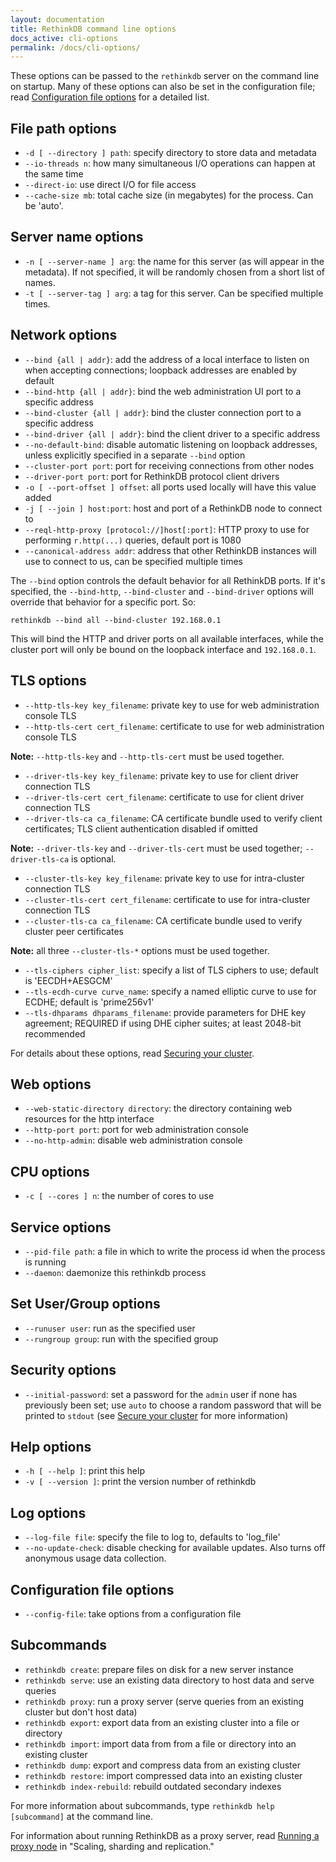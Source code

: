 ```yaml
---
layout: documentation
title: RethinkDB command line options
docs_active: cli-options
permalink: /docs/cli-options/
---
```


These options can be passed to the `rethinkdb` server on the command line on startup. Many of these options can also be set in the configuration file; read [Configuration file options](/docs/config-file/) for a detailed list.

## File path options ##

* `-d [ --directory ] path`: specify directory to store data and metadata
* `--io-threads n`: how many simultaneous I/O operations can happen at the same time
* `--direct-io`: use direct I/O for file access
* `--cache-size mb`: total cache size (in megabytes) for the process. Can be 'auto'.

## Server name options ##

* `-n [ --server-name ] arg`: the name for this server (as will appear in the metadata).  If not specified, it will be randomly chosen from a short list of names.
* `-t [ --server-tag ] arg`: a tag for this server. Can be specified multiple times.

## Network options ##

* `--bind {all | addr}`: add the address of a local interface to listen on when accepting connections; loopback addresses are enabled by default
* `--bind-http {all | addr}`: bind the web administration UI port to a specific address
* `--bind-cluster {all | addr}`: bind the cluster connection port to a specific address
* `--bind-driver {all | addr}`: bind the client driver to a specific address
* `--no-default-bind`: disable automatic listening on loopback addresses, unless explicitly specified in a separate `--bind` option
* `--cluster-port port`: port for receiving connections from other nodes
* `--driver-port port`: port for RethinkDB protocol client drivers
* `-o [ --port-offset ] offset`: all ports used locally will have this value added
* `-j [ --join ] host:port`: host and port of a RethinkDB node to connect to
* `--reql-http-proxy [protocol://]host[:port]`: HTTP proxy to use for performing `r.http(...)` queries, default port is 1080
* `--canonical-address addr`: address that other RethinkDB instances will use to connect to us, can be specified multiple times

The `--bind` option controls the default behavior for all RethinkDB ports. If it's specified, the `--bind-http`, `--bind-cluster` and `--bind-driver` options will override that behavior for a specific port. So:

    rethinkdb --bind all --bind-cluster 192.168.0.1

This will bind the HTTP and driver ports on all available interfaces, while the cluster port will only be bound on the loopback interface and `192.168.0.1`.

## TLS options ##

* `--http-tls-key key_filename`: private key to use for web administration console TLS
* `--http-tls-cert cert_filename`: certificate to use for web administration console TLS

__Note:__ `--http-tls-key` and `--http-tls-cert` must be used together.

* `--driver-tls-key key_filename`: private key to use for client driver connection TLS
* `--driver-tls-cert cert_filename`: certificate to use for client driver connection TLS
* `--driver-tls-ca ca_filename`: CA certificate bundle used to verify client certificates; TLS client authentication disabled if omitted

__Note:__ `--driver-tls-key` and `--driver-tls-cert` must be used together; `--driver-tls-ca` is optional.

* `--cluster-tls-key key_filename`: private key to use for intra-cluster connection TLS
* `--cluster-tls-cert cert_filename`: certificate to use for intra-cluster connection TLS
* `--cluster-tls-ca ca_filename`: CA certificate bundle used to verify cluster peer certificates

__Note:__ all three `--cluster-tls-*` options must be used together.

* `--tls-ciphers cipher_list`: specify a list of TLS ciphers to use; default is 'EECDH+AESGCM'
* `--tls-ecdh-curve curve_name`: specify a named elliptic curve to use for ECDHE; default is 'prime256v1'
* `--tls-dhparams dhparams_filename`: provide parameters for DHE key agreement; REQUIRED if using DHE cipher suites; at least 2048-bit recommended

For details about these options, read [Securing your cluster][sec].

[sec]: /docs/security/

## Web options ##

* `--web-static-directory directory`: the directory containing web resources for the http interface
* `--http-port port`: port for web administration console
* `--no-http-admin`: disable web administration console

## CPU options ##

* `-c [ --cores ] n`: the number of cores to use

## Service options ##

* `--pid-file path`: a file in which to write the process id when the process is running
* `--daemon`: daemonize this rethinkdb process

## Set User/Group options ##

* `--runuser user`: run as the specified user
* `--rungroup group`: run with the specified group

## Security options ##

* `--initial-password`: set a password for the `admin` user if none has previously been set; use `auto` to choose a random password that will be printed to `stdout` (see [Secure your cluster][sec] for more information)

[sec]: /docs/security

## Help options ##

* `-h [ --help ]`: print this help
* `-v [ --version ]`: print the version number of rethinkdb

## Log options ##

* `--log-file file`: specify the file to log to, defaults to 'log_file'
* `--no-update-check`: disable checking for available updates.  Also turns off anonymous usage data collection.

## Configuration file options ##

* `--config-file`: take options from a configuration file

## Subcommands ##

* `rethinkdb create`: prepare files on disk for a new server instance
* `rethinkdb serve`: use an existing data directory to host data and serve queries
* `rethinkdb proxy`: run a proxy server (serve queries from an existing cluster but don't host data)
* `rethinkdb export`: export data from an existing cluster into a file or directory
* `rethinkdb import`: import data from from a file or directory into an existing cluster
* `rethinkdb dump`: export and compress data from an existing cluster
* `rethinkdb restore`: import compressed data into an existing cluster
* `rethinkdb index-rebuild`: rebuild outdated secondary indexes

For more information about subcommands, type `rethinkdb help [subcommand]` at the command line.

For information about running RethinkDB as a proxy server, read [Running a proxy node](/docs/sharding-and-replication/#running-a-proxy-node) in "Scaling, sharding and replication."
